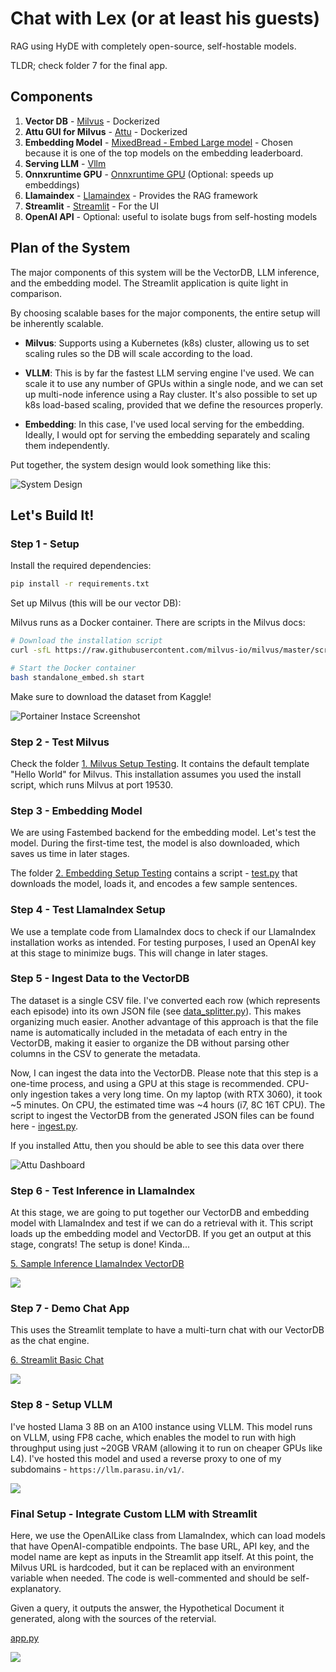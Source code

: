 # Chat with Lex (or at least his guests)

RAG using HyDE with completely open-source, self-hostable models.

TLDR; check folder 7 for the final app.

## Components

1. **Vector DB** - [Milvus](https://milvus.io/) - Dockerized
2. **Attu GUI for Milvus** - [Attu](https://zilliz.com/attu) - Dockerized
3. **Embedding Model** - [MixedBread - Embed Large model](https://huggingface.co/mixedbread-ai/mxbai-embed-large-v1) - Chosen because it is one of the top models on the embedding leaderboard.
4. **Serving LLM** - [Vllm](https://github.com/vllm-project/vllm)
5. **Onnxruntime GPU** - [Onnxruntime GPU](https://onnxruntime.ai/) (Optional: speeds up embeddings)
6. **Llamaindex** - [Llamaindex](https://www.llamaindex.ai/) - Provides the RAG framework
7. **Streamlit** - [Streamlit](https://streamlit.io/) - For the UI
8. **OpenAI API** - Optional: useful to isolate bugs from self-hosting models


## Plan of the System

The major components of this system will be the VectorDB, LLM inference, and the embedding model. The Streamlit application is quite light in comparison.

By choosing scalable bases for the major components, the entire setup will be inherently scalable.

- **Milvus**: Supports using a Kubernetes (k8s) cluster, allowing us to set scaling rules so the DB will scale according to the load.
  
- **VLLM**: This is by far the fastest LLM serving engine I've used. We can scale it to use any number of GPUs within a single node, and we can set up multi-node inference using a Ray cluster. It's also possible to set up k8s load-based scaling, provided that we define the resources properly.

- **Embedding**: In this case, I've used local serving for the embedding. Ideally, I would opt for serving the embedding separately and scaling them independently.

Put together, the system design would look something like this:

![System Design](https://i.imgur.com/tp7EmZb.png)


## Let's Build It!

### Step 1 - Setup

Install the required dependencies:

```bash
pip install -r requirements.txt
```

Set up Milvus (this will be our vector DB):

Milvus runs as a Docker container. There are scripts in the Milvus docs:

```bash
# Download the installation script
curl -sfL https://raw.githubusercontent.com/milvus-io/milvus/master/scripts/standalone_embed.sh

# Start the Docker container
bash standalone_embed.sh start
```

Make sure to download the dataset from Kaggle!

![Portainer Instace Screenshot](https://i.imgur.com/GIyY6UL.png)

### Step 2 - Test Milvus

Check the folder [1. Milvus Setup Testing](./1_milvus_setup_testing/). It contains the default template "Hello World" for Milvus. This installation assumes you used the install script, which runs Milvus at port 19530.

### Step 3 - Embedding Model

We are using Fastembed backend for the embedding model. Let's test the model. During the first-time test, the model is also downloaded, which saves us time in later stages.

The folder [2. Embedding Setup Testing](./2_embedding_setup_testing/) contains a script - [test.py](./2_embedding_setup_testing/test.py) that downloads the model, loads it, and encodes a few sample sentences.

### Step 4 - Test LlamaIndex Setup

We use a template code from LlamaIndex docs to check if our LlamaIndex installation works as intended. For testing purposes, I used an OpenAI key at this stage to minimize bugs. This will change in later stages.

### Step 5 - Ingest Data to the VectorDB

The dataset is a single CSV file. I've converted each row (which represents each episode) into its own JSON file (see [data_splitter.py](./4_data_ingestion_vector_db/data_splitter.py)). This makes organizing much easier. Another advantage of this approach is that the file name is automatically included in the metadata of each entry in the VectorDB, making it easier to organize the DB without parsing other columns in the CSV to generate the metadata.

Now, I can ingest the data into the VectorDB. Please note that this step is a one-time process, and using a GPU at this stage is recommended. CPU-only ingestion takes a very long time. On my laptop (with RTX 3060), it took ~5 minutes. On CPU, the estimated time was ~4 hours (i7, 8C 16T CPU). The script to ingest the VectorDB from the generated JSON files can be found here - [ingest.py](./4_data_ingestion_vector_db/ingest.py).

If you installed Attu, then you should be able to see this data over there

![Attu Dashboard](https://i.imgur.com/1B7OQS1.jpeg)

### Step 6 - Test Inference in LlamaIndex

At this stage, we are going to put together our VectorDB and embedding model with LlamaIndex and test if we can do a retrieval with it. This script loads up the embedding model and VectorDB. If you get an output at this stage, congrats! The setup is done! Kinda...

[5. Sample Inference LlamaIndex VectorDB](./5_sample_inference_llamaindex_vectordb/)

![](https://i.imgur.com/jlof6HM.png)

### Step 7 - Demo Chat App

This uses the Streamlit template to have a multi-turn chat with our VectorDB as the chat engine.

[6. Streamlit Basic Chat](./6_streamlit_app_basic_chat/)

![](https://i.imgur.com/OH9VmPI.png)

### Step 8 - Setup VLLM

I've hosted Llama 3 8B on an A100 instance using VLLM. This model runs on VLLM, using FP8 cache, which enables the model to run with high throughput using just ~20GB VRAM (allowing it to run on cheaper GPUs like L4). I've hosted this model and used a reverse proxy to one of my subdomains - `https://llm.parasu.in/v1/`.

![](https://i.imgur.com/LvnDEyF.png)


### Final Setup - Integrate Custom LLM with Streamlit

Here, we use the OpenAILike class from LlamaIndex, which can load models that have OpenAI-compatible endpoints. The base URL, API key, and the model name are kept as inputs in the Streamlit app itself. At this point, the Milvus URL is hardcoded, but it can be replaced with an environment variable when needed. The code is well-commented and should be self-explanatory.

Given a query, it outputs the answer,  the Hypothetical Document it generated, along with the sources of the retervial.

[app.py](./7_hyde_streamlit_customllm/app.py)

![](https://i.imgur.com/HWSzlXX.png)
